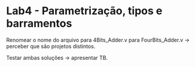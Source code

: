 # Lab4 - Parametrização, tipos e barramentos

Renomear o nome do arquivo para 4Bits_Adder.v para FourBits_Adder.v -> perceber que são projetos distintos.

Testar ambas soluções -> apresentar TB.
